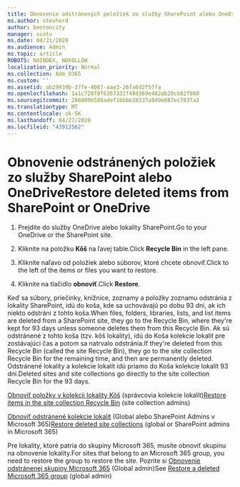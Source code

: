 ```yaml
---
title: Obnovenie odstránených položiek zo služby SharePoint alebo OneDrive
ms.author: stevhord
author: bentoncity
manager: scotv
ms.date: 04/21/2020
ms.audience: Admin
ms.topic: article
ROBOTS: NOINDEX, NOFOLLOW
localization_priority: Normal
ms.collection: Adm_O365
ms.custom: ''
ms.assetid: ab29939b-37fe-4007-aae3-26fa6d2f57fa
ms.openlocfilehash: 1a1c72078f6357332f48d369e482ab20cb82f868
ms.sourcegitcommit: 286000b588adef1bbbb28337a9d9e087ec783fa2
ms.translationtype: MT
ms.contentlocale: sk-SK
ms.lasthandoff: 04/27/2020
ms.locfileid: "43912562"
---
```

# <a name="restore-deleted-items-from-sharepoint-or-onedrive"></a><span data-ttu-id="1debd-102">Obnovenie odstránených položiek zo služby SharePoint alebo OneDrive</span><span class="sxs-lookup"><span data-stu-id="1debd-102">Restore deleted items from SharePoint or OneDrive</span></span>

1. <span data-ttu-id="1debd-103">Prejdite do služby OneDrive alebo lokality SharePoint.</span><span class="sxs-lookup"><span data-stu-id="1debd-103">Go to your OneDrive or the SharePoint site.</span></span>
    
2. <span data-ttu-id="1debd-104">Kliknite na položku **Kôš** na ľavej table.</span><span class="sxs-lookup"><span data-stu-id="1debd-104">Click **Recycle Bin** in the left pane.</span></span> 
    
3. <span data-ttu-id="1debd-105">Kliknite naľavo od položiek alebo súborov, ktoré chcete obnoviť.</span><span class="sxs-lookup"><span data-stu-id="1debd-105">Click to the left of the items or files you want to restore.</span></span>
    
4. <span data-ttu-id="1debd-106">Kliknite na tlačidlo **obnoviť**.</span><span class="sxs-lookup"><span data-stu-id="1debd-106">Click **Restore**.</span></span> 
    
<span data-ttu-id="1debd-107">Keď sa súbory, priečinky, knižnice, zoznamy a položky zoznamu odstránia z lokality SharePoint, idú do koša, kde sa uchovávajú po dobu 93 dní, ak ich niekto odstráni z tohto koša.</span><span class="sxs-lookup"><span data-stu-id="1debd-107">When files, folders, libraries, lists, and list items are deleted from a SharePoint site, they go to the Recycle Bin, where they're kept for 93 days unless someone deletes them from this Recycle Bin.</span></span> <span data-ttu-id="1debd-108">Ak sú odstránené z tohto koša (tzv. kôš lokality), idú do Koša kolekcie lokalít pre zostávajúci čas a potom sa natrvalo odstránia.</span><span class="sxs-lookup"><span data-stu-id="1debd-108">If they're deleted from this Recycle Bin (called the site Recycle Bin), they go to the site collection Recycle Bin for the remaining time, and then are permanently deleted.</span></span> <span data-ttu-id="1debd-109">Odstránené lokality a kolekcie lokalít idú priamo do Koša kolekcie lokalít 93 dní.</span><span class="sxs-lookup"><span data-stu-id="1debd-109">Deleted sites and site collections go directly to the site collection Recycle Bin for the 93 days.</span></span>
  
<span data-ttu-id="1debd-110">[Obnoviť položky v kolekcii lokality Kôš](https://go.microsoft.com/fwlink/?linkid=867800) (správcovia kolekcie lokalít)</span><span class="sxs-lookup"><span data-stu-id="1debd-110">[Restore items in the site collection Recycle Bin](https://go.microsoft.com/fwlink/?linkid=867800) (site collection admins)</span></span> 
  
<span data-ttu-id="1debd-111">[Obnoviť odstránené kolekcie lokalít](https://go.microsoft.com/fwlink/?linkid=867660) (Global alebo SharePoint Admins v Microsoft 365)</span><span class="sxs-lookup"><span data-stu-id="1debd-111">[Restore deleted site collections](https://go.microsoft.com/fwlink/?linkid=867660) (global or SharePoint admins in Microsoft 365)</span></span> 
  
<span data-ttu-id="1debd-112">Pre lokality, ktoré patria do skupiny Microsoft 365, musíte obnoviť skupinu na obnovenie lokality.</span><span class="sxs-lookup"><span data-stu-id="1debd-112">For sites that belong to an Microsoft 365 group, you need to restore the group to restore the site.</span></span> <span data-ttu-id="1debd-113">Pozrite si [Obnovenie odstránenej skupiny Microsoft 365](https://go.microsoft.com/fwlink/?linkid=867802) (Global admin)</span><span class="sxs-lookup"><span data-stu-id="1debd-113">See [Restore a deleted Microsoft 365 group](https://go.microsoft.com/fwlink/?linkid=867802) (global admin)</span></span> 
  

